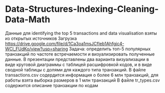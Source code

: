 # Data-Structures-Indexing-Cleaning-Data-Math
Данные для identifying the top 5 transactions and data visualisation взяты из открытых источников
Загрузка https://drive.google.com/file/d/1Ca3oa1msJCfIeb1Ahfgjc4-WCl_FUdKo/view?usp=sharing
Задача: определить топ-5 популярных транзакций по частоте встречаемости и визуализировать полученные данные. 
В презентации представлены два варианта визуализации в виде круговой диаграммы с таблицей расшифровкой кодов, и в виде сводной таблицы с долями для каждого типа транзакций.
В файле transactions.csv содердится информация о более 6 млн транзакций, для работы взята выборка размеров в 1 млн транзакций
В файле tr_types.csv содержится описание транзакции по кодам
